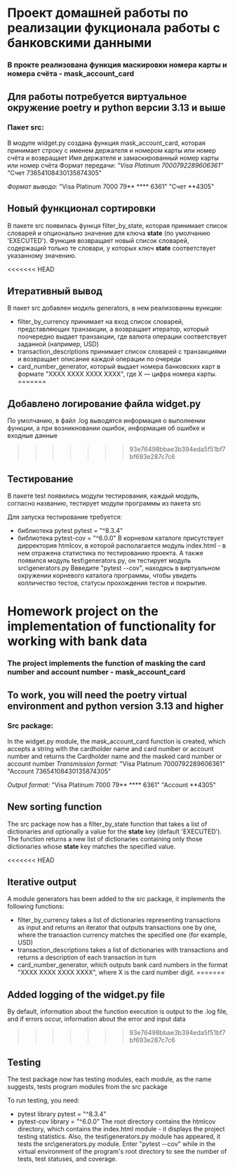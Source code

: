 # Проект домашней работы по реализации фукционала работы с банковскими данными

### В прокте реализована функция маскировки номера карты и номера счёта - mask_account_card

## Для работы потребуется виртуальное окружение poetry и python версии 3.13 и выше

### Пакет src:
В модуле widget.py создана функция mask_account_card, которая принимает строку с именем держателя и номером карты или номер счёта и возвращает Имя держателя и замаскированный номер карты или номер счёта
Формат передачи:
*"Visa Platinum 7000792289606361"*
"Счет 73654108430135874305"

*Формат вывода:*
"Visa Platinum 7000 79** **** 6361"
"Счет **4305"

## Новый функционал сортировки

В пакете src появилась функця filter_by_state, которая принимает список словарей и опционально значение для ключа **state** (по умолчанию 'EXECUTED'). Функция возвращает новый список словарей, содержащий только те словари, у которых ключ **state**
 соответствует указанному значению.


<<<<<<< HEAD
## Итеративный вывод

В пакет src добавлен модкль generators, в нем реализованны вункции:
- filter_by_currency принимает на вход список словарей, представляющих транзакции, а возвращает итератор, который поочередно выдает транзакции, где валюта операции соответствует заданной (например, USD)
- transaction_descriptions принимает список словарей с транзакциями и возвращает описание каждой операции по очереди
- card_number_generator, который выдает номера банковских карт в формате "XXXX XXXX XXXX XXXX", где X — цифра номера карты.
=======
## Добавлено логирование файла widget.py

По умолчанию, в файл .log выводятся информация о выполнении функции, а при возникновании ошибок, информация об ошибке и входные данные
>>>>>>> 93e76498bbae3b394eda5f51bf7bf693e287c7c6


## Тестирование 
В пакете test появились модули тестирования, каждый модуль, согласно названию, тестирует модули программы из пакета src

Для запуска тестирование требуется:
- библиотека pytest pytest = "^8.3.4"
- библиотека pytest-cov = "^6.0.0"
В корневом каталоге присутствует дирректория htmlcov, в которой располагается модуль index.html - в нем отражена статистика по тестированию проекта. А также появился модуль test\generators.py, он тестирует модуль src\generators.py
Ввведите "pytest --cov", находясь в виртуальном окружении корневого каталога программы, чтобы увидеть колличество тестов, статусы прохождения тестов и покрытие.


# Homework project on the implementation of functionality for working with bank data

### The project implements the function of masking the card number and account number - mask_account_card

## To work, you will need the poetry virtual environment and python version 3.13 and higher

### Src package:
In the widget.py module, the mask_account_card function is created, which accepts a string with the cardholder name and card number or account number and returns the Cardholder name and the masked card number or account number
*Transmission format:*
"Visa Platinum 7000792289606361"
"Account 73654108430135874305"

*Output format:*
"Visa Platinum 7000 79** **** 6361"
"Account **4305"


## New sorting function

The src package now has a filter_by_state function that takes a list of dictionaries and optionally a value for the **state** key (default 'EXECUTED'). The function returns a new list of dictionaries containing only those dictionaries whose **state** key matches the specified value.


<<<<<<< HEAD
## Iterative output

A module generators has been added to the src package, it implements the following functions:
- filter_by_currency takes a list of dictionaries representing transactions as input and returns an iterator that outputs transactions one by one, where the transaction currency matches the specified one (for example, USD)
- transaction_descriptions takes a list of dictionaries with transactions and returns a description of each transaction in turn
- card_number_generator, which outputs bank card numbers in the format "XXXX XXXX XXXX XXXX", where X is the card number digit.
=======
## Added logging of the widget.py file

By default, information about the function execution is output to the .log file, and if errors occur, information about the error and input data
>>>>>>> 93e76498bbae3b394eda5f51bf7bf693e287c7c6


## Testing

The test package now has testing modules, each module, as the name suggests, tests program modules from the src package

To run testing, you need:
- pytest library pytest = "^8.3.4"
- pytest-cov library = "^6.0.0"
The root directory contains the htmlcov directory, which contains the index.html module - it displays the project testing statistics. Also, the test\generators.py module has appeared, it tests the src\generators.py module. Enter "pytest --cov" while in the virtual environment of the program's root directory to see the number of tests, test statuses, and coverage.
